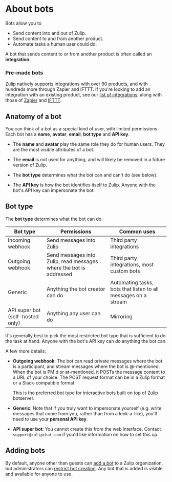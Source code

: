 # About bots

Bots allow you to

* Send content into and out of Zulip.
* Send content to and from another product.
* Automate tasks a human user could do.

A bot that sends content to or from another product is often called an
**integration**.

### Pre-made bots

Zulip natively supports integrations with over 90 products, and with
hundreds more through Zapier and IFTTT. If you're looking to add an
integration with an existing product, see our
[list of integrations](/integrations), along with those of
[Zapier](https://zapier.com/apps) and [IFTTT](https://ifttt.com/search).

## Anatomy of a bot

You can think of a bot as a special kind of user, with limited permissions.
Each bot has a **name**, **avatar**, **email**, **bot type** and **API key**.

* The **name** and **avatar** play the same role they do for human users. They
are the most visible attributes of a bot.

* The **email** is not used for anything, and will likely be removed in a
future version of Zulip.

* The **bot type** determines what the bot can and can't do (see below).

* The **API key** is how the bot identifies itself to Zulip. Anyone with the
  bot's API key can impersonate the bot.

## Bot type

The **bot type** determines what the bot can do.

Bot type | Permissions | Common uses
---|---|---
Incoming webhook | Send messages into Zulip | Third party integrations
Outgoing webhook | Send messages into Zulip, read messages where the bot is addressed | Third party integrations, most custom bots <!-- # ignorelongline -->
Generic | Anything the bot creator can do | Automating tasks, bots that listen to all messages on a stream
API super bot (self-hosted only) | Anything any user can do | Mirroring

It's generally best to pick the most restricted bot type that is sufficient
to do the task at hand. Anyone with the bot's API key can do anything the
bot can.

A few more details:

* **Outgoing webhook**: The bot can read private messages where the bot is a
  participant, and stream messages where the bot is @-mentioned. When the
  bot is PM'd or at-mentioned, it POSTs the message content to a URL of your
  choice. The POST request format can be in a Zulip format or a
  Slack-compatible format.

    This is the preferred bot type for interactive bots built on top of Zulip
    botserver.

* **Generic**: Note that if you truly want to impersonate yourself
  (e.g. write messages that come from you, rather than from a look-a-like),
  you'll need to use your **personal API key**.

* **API super bot**: You cannot create this from the web interface. Contact
  `support@zulipchat.com` if you'd like information on how to set this up.

## Adding bots

By default, anyone other than guests can [add a bot](/help/add-a-bot-or-integration) to a
Zulip organization, but administrators can
[restrict bot creation](/help/restrict-bot-creation). Any bot that is added
is visible and available for anyone to use.
